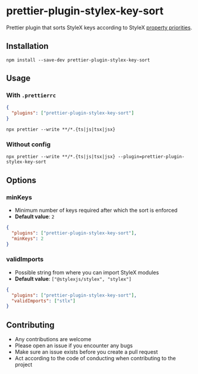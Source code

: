 # prettier-plugin-stylex-key-sort

Prettier plugin that sorts StyleX keys according to StyleX [property priorities](https://github.com/facebook/stylex/blob/main/packages/shared/src/utils/property-priorities.js).

## Installation

`npm install --save-dev prettier-plugin-stylex-key-sort`

## Usage

### With `.prettierrc`

```json
{
  "plugins": ["prettier-plugin-stylex-key-sort"]
}
```

`npx prettier --write **/*.{ts|js|tsx|jsx}`

### Without config

`npx prettier --write **/*.{ts|js|tsx|jsx} --plugin=prettier-plugin-stylex-key-sort`

## Options

### minKeys

- Minimum number of keys required after which the sort is enforced
- **Default value**: `2`

```json
{
  "plugins": ["prettier-plugin-stylex-key-sort"],
  "minKeys": 2
}
```

### validImports

- Possible string from where you can import StyleX modules
- **Default value**: `["@stylexjs/stylex", "stylex"]`

```json
{
  "plugins": ["prettier-plugin-stylex-key-sort"],
  "validImports": ["stlx"]
}
```

## Contributing

- Any contributions are welcome
- Please open an issue if you encounter any bugs
- Make sure an issue exists before you create a pull request
- Act according to the code of conducting when contributing to the project
